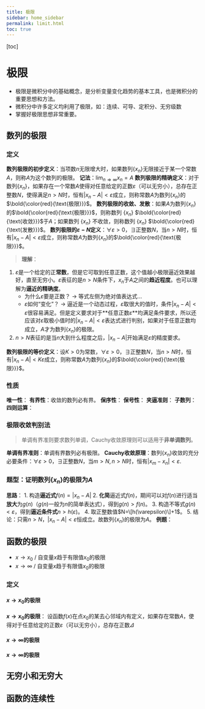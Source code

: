 ```yaml
---
title: 极限
sidebar: home_sidebar
permalink: limit.html
toc: true
---
```


[toc]

# 极限
- 极限是微积分中的基础概念，是分析变量变化趋势的基本工具，也是微积分的重要思想和方法。
- 微积分中许多定义均利用了极限，如：连续、可导、定积分、无穷级数
- 掌握好极限思想非常重要。

## 数列的极限


### 定义

**数列极限的初步定义**：当项数$n$无限增大时，如果数列$\{x_n\}$无限接近于某一个常数$A$，则称$A$为这个数列的极限。
**记法**：$\lim_{n\Rightarrow\infty}x_n=A$
**数列极限的精确定义**：对于数列$\{x_n\}$，如果存在一个常数$A$使得对任意给定的正数$\varepsilon$（可以无穷小），总存在正整数$N$，使得满足$n>N$时，恒有$|x_n-A|<\varepsilon$成立，则称常数$A$为数列$\{x_n\}$的$\bold{\color{red}{\text{极限}}}$。
**数列极限的收敛、发散**：如果$A$为数列$\{x_n\}$的$\bold{\color{red}{\text{极限}}}$，则称数列 $\{x_n\}$ $\bold{\color{red}{\text{收敛}}}$于$A$；如果数列 $\{x_n\}$ 不收敛，则称数列 $\{x_n\}$ $\bold{\color{red}{\text{发散}}}$。
**数列极限的$\varepsilon-N$定义**：$\forall\varepsilon>0$，$\exists$正整数$N$，当$n>N$时，恒有$|x_n-A|<\varepsilon$成立，则称常数$A$为数列$\{x_n\}$的$\bold{\color{red}{\text{极限}}}$。
> **理解**：
1. $\varepsilon$是一个给定的正**常数**，但是它可取到任意正数，这个值越小极限逼近效果越好，直至无穷小。$\varepsilon$表征的是$n>N$条件下，$x_n$于$A$之间的**趋近程度**。也可以理解为**逼近的精确度**。
   - 为什么$\varepsilon$要是正数？ -> 等式左侧为绝对值表达式...
   - $\varepsilon$如何“变化”？ -> 逼近是一个动态过程，$\varepsilon$取很大的值时，条件$|x_n-A|<\varepsilon$很容易满足。但是定义要求对于**任意正数$\varepsilon$**均满足条件要求，所以还应该对$\varepsilon$取极小值时的$|x_n-A|<\varepsilon$表达式进行判别，如果对于任意正数均成立，$A$才为数列$\{x_n\}$的极限。
2. $n>N$表征的是当$n$大到什么程度之后，$|x_n-A|$开始满足$\varepsilon$的精度要求。

**数列极限的等价定义**：设$K>0$为常数，$\forall\varepsilon>0$，$\exists$正整数$N$，当$n>N$时，恒有$|x_n-A|<K\varepsilon$成立，则称常数$A$为数列$\{x_n\}$的$\bold{\color{red}{\text{极限}}}$。

### 性质

**唯一性**：
**有界性**：收敛的数列必有界。
**保序性**：
**保号性**：
**夹逼准则**：
**子数列**：
**四则运算**：

### 极限收敛判别法
> 单调有界准则要求数列单调，Cauchy收敛原理则可以适用于**非单调数列**。


**单调有界准则**：单调有界数列必有极限。
**Cauchy收敛原理**：数列$\{x_n\}$收敛的充分必要条件：$\forall\varepsilon>0$，$\exists$正整数$N$，当$m>N, n>N$时，恒有$|x_m-x_n|<\varepsilon$.

### 题型：证明数列$\{x_n\}$的极限为$A$
**思路**：
    1. 构造**逼近式**$f(n)=|x_n-A|$
    2. **化简**逼近式$f(n)$，期间可以对$f(n)$进行适当**放大**为$g(n)$（$g(n)$一般为$n$的简单表达式），得到$g(n)>f(n)$。
    3. 构造不等式$g(n)<\varepsilon$，得到**逼近条件式**$n>h(\varepsilon)$。
    4. 取正整数值$N=\[h(\varepsilon)\]+1$。
    5. 结论：只需$n>N$，$|x_n-A|<\varepsilon$恒成立。故数列$\{x_n\}$的极限为$A$。
**例题**：


## 函数的极限
- $x\rightarrow x_0$ / 自变量$x$趋于有限值$x_0$的极限
- $x\rightarrow \infty$ / 自变量$x$趋于有限值$x_0$的极限

### 定义

#### **$x\rightarrow x_0$的极限**
**$x\rightarrow x_0$的极限**：
设函数$f(x)$在点$x_0$的某去心邻域内有定义，如果存在常数$A$，使得对于任意给定的正数$\varepsilon$（可以无穷小），总存在正数$\varDelta$


#### **$x\rightarrow \infty$的极限**
**$x\rightarrow \infty$的极限**

## 无穷小和无穷大

## 函数的连续性



